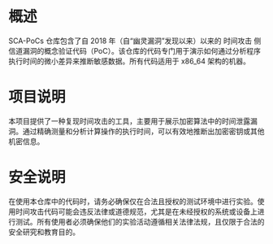 # 概述
SCA-PoCs 仓库包含了自 2018 年（自“幽灵漏洞”发现以来）以来的 时间攻击 侧信道漏洞的概念验证代码（PoC）。该仓库的代码专门用于演示如何通过分析程序执行时间的微小差异来推断敏感数据。所有代码适用于 x86_64 架构的机器。

# 项目说明
本项目提供了一种复现时间攻击的工具，主要用于展示加密算法中的时间泄露漏洞。通过精确测量和分析计算操作的执行时间，可以有效地推断出加密密钥或其他机密信息。

# 安全说明
在使用本仓库中的代码时，请务必确保仅在合法且授权的测试环境中进行实验。使用时间攻击代码可能会违反法律或道德规范，尤其是在未经授权的系统或设备上进行测试。所有使用者必须确保他们的实验活动遵循相关法律法规，且仅限于合法的安全研究和教育目的。

